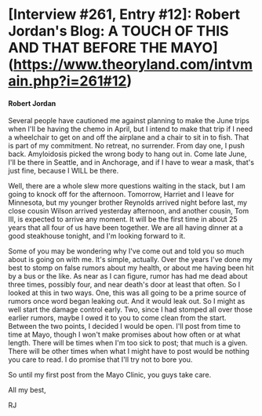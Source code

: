 # [Interview #261, Entry #12]: Robert Jordan's Blog: A TOUCH OF THIS AND THAT BEFORE THE MAYO](https://www.theoryland.com/intvmain.php?i=261#12)

#### Robert Jordan

Several people have cautioned me against planning to make the June trips when I'll be having the chemo in April, but I intend to make that trip if I need a wheelchair to get on and off the airplane and a chair to sit in to fish. That is part of my commitment. No retreat, no surrender. From day one, I push back. Amyloidosis picked the wrong body to hang out in. Come late June, I'll be there in Seattle, and in Anchorage, and if I have to wear a mask, that's just fine, because I WILL be there.

Well, there are a whole slew more questions waiting in the stack, but I am going to knock off for the afternoon. Tomorrow, Harriet and I leave for Minnesota, but my younger brother Reynolds arrived night before last, my close cousin Wilson arrived yesterday afternoon, and another cousin, Tom III, is expected to arrive any moment. It will be the first time in about 25 years that all four of us have been together. We are all having dinner at a good steakhouse tonight, and I'm looking forward to it.

Some of you may be wondering why I've come out and told you so much about is going on with me. It's simple, actually. Over the years I've done my best to stomp on false rumors about my health, or about me having been hit by a bus or the like. As near as I can figure, rumor has had me dead about three times, possibly four, and near death's door at least that often. So I looked at this in two ways. One, this was all going to be a prime source of rumors once word began leaking out. And it would leak out. So I might as well start the damage control early. Two, since I had stomped all over those earlier rumors, maybe I owed it to you to come clean from the start. Between the two points, I decided I would be open. I'll post from time to time at Mayo, though I won't make promises about how often or at what length. There will be times when I'm too sick to post; that much is a given. There will be other times when what I might have to post would be nothing you care to read. I do promise that I'll try not to bore you.

So until my first post from the Mayo Clinic, you guys take care.

All my best,
  
RJ

